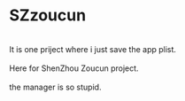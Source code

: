 # SZzoucun
<br>It is one priject where i just save the app plist.</br>
<br>Here for ShenZhou Zoucun project.</br>
<br>the manager is so stupid.</br>
